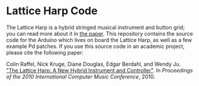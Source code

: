 # Lattice Harp Code

The Lattice Harp is a hybrid stringed musical instrument and button grid; you can read more about it in [the paper](http://colinraffel.com/publications/icmc2010the.pdf).
This repository contains the source code for the Arduino which lives on board the Lattice Harp, as well as a few example Pd patches.
If you use this source code in an academic project, please cite the following paper:

Colin Raffel, Nick Kruge, Diane Douglas, Edgar Berdahl, and Wendy Ju.
["The Lattice Harp: A New Hybrid Instrument and Controller"](http://colinraffel.com/publications/icmc2010the.pdf).
In *Proceedings of the 2010 International Computer Music Conference*, 2010.
